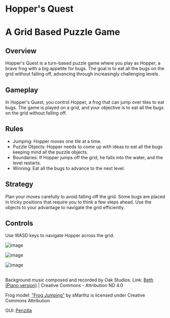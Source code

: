 # Hopper's Quest

# A Grid Based Puzzle Game

## Overview
Hopper's Quest is a turn-based puzzle game where you play as Hopper, a brave frog with a big appetite for bugs. The goal is to eat all the bugs on the grid without falling off, advancing through increasingly challenging levels.

## Gameplay
In Hopper's Quest, you control Hopper, a frog that can jump over tiles to eat bugs. The game is played on a grid, and your objective is to eat all the bugs on the grid without falling off.

## Rules
* Jumping: Hopper moves one tile at a time.
* Puzzle Objects: Hopper needs to come up with ideas to eat all the bugs keeping mind all the puzzle objects.
* Boundaries: If Hopper jumps off the grid, he falls into the water, and the level restarts.
* Winning: Eat all the bugs to advance to the next level.

## Strategy
Plan your moves carefully to avoid falling off the grid. Some bugs are placed in tricky positions that require you to think a few steps ahead. Use the objects to your advantage to navigate the grid efficiently.

## Controls
Use WASD keys to navigate Hopper across the grid.


![image](https://github.com/user-attachments/assets/c5fb4971-1dc8-4ef1-94cc-d0f0249b9082)

![image](https://github.com/user-attachments/assets/fc4de1c4-8180-4911-8db9-4f870c3a82c5)

![image](https://github.com/user-attachments/assets/9637c3c7-dfe7-497b-83a1-f13618842826)



##
Background music composed and recorded by Oak Studios.
Link:   [Beth (Piano version)](https://www.youtube.com/watch?v=C5gPy48pQc4&t=0s) | Creative Commons - Attribution ND 4.0

Frog model: ["Frog Jumping"](https://skfb.ly/opyUO) by sMarthz is licensed under Creative Commons Attribution 

GUI: [Penzilla](https://penzilla.itch.io/basic-gui-bundle)
